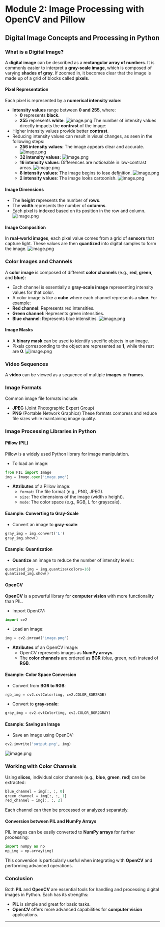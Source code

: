 

# Module 2: Image Processing with OpenCV and Pillow
## Digital Image Concepts and Processing in Python
### What is a Digital Image?
A **digital image** can be described as a **rectangular array of numbers**. It is commonly easier to interpret a **gray-scale image**, which is composed of varying **shades of gray**. If zoomed in, it becomes clear that the image is made up of a grid of blocks called **pixels**.
#### Pixel Representation
Each pixel is represented by a **numerical intensity value**:
- **Intensity values** range between **0 and 255**, where:
	- **0** represents **black**.
	- **255** represents **white**.
![image.png](https://prod-files-secure.s3.us-west-2.amazonaws.com/03e82b26-cccb-4906-bb56-adabcbdc0655/fa1bb4aa-313a-44c2-a7b3-7fa4a8432b08/image.png?X-Amz-Algorithm=AWS4-HMAC-SHA256&X-Amz-Content-Sha256=UNSIGNED-PAYLOAD&X-Amz-Credential=ASIAZI2LB46674BKVQ24%2F20250130%2Fus-west-2%2Fs3%2Faws4_request&X-Amz-Date=20250130T122856Z&X-Amz-Expires=3600&X-Amz-Security-Token=IQoJb3JpZ2luX2VjEJ3%2F%2F%2F%2F%2F%2F%2F%2F%2F%2FwEaCXVzLXdlc3QtMiJHMEUCIQD6patdpqyGjBw45AP7adwaz2aX5spJ71agHzObkW64%2FgIgRMTTEbMlNbGutBkdzXv2mjurjPj%2FQXkQswnA5NKiSNsqiAQIpv%2F%2F%2F%2F%2F%2F%2F%2F%2F%2FARAAGgw2Mzc0MjMxODM4MDUiDPbHM8uq%2F69SYMQ1tircA2XUbTJMj8r08KdunQreu0P2Oj8gBq8%2FSebFMWkvx1F6VDBhMwkLmw%2BGbI8Q6sMXYgspl1eRpaaleFm3WFfoHu5xeZPCFXzH540dH4ntrI1rGg8prXdGVBhVVhqmsWw5sTdlK0W%2Bc2m4iXm8iQdUPO2X7qZoS2PArdH0HZfMqFmdpvAtfgbuNy8JknM3P8%2F3DMgIDV8abSEVet8aRH81BlJCHCunoT6%2BI9a%2BpW9Az4SD%2BIqwbo9r4zGIEiRHddXugjCcGqessB8PJehzTj%2B%2F5MQUgSHZ32qEDXq1S7N0WEkwnjJFzuUK9W619M7nhoKGAwGaxmQeY1BGlPJUXq43owmoZmkFuxf8P532b%2FWbyMFolN0tLK8zVvKa%2B%2BJdtxd9eQU61Sm6Yr6%2BRavbPz9ybx3vAXzXG7FfMKr4C6Y1MBrxA%2Fn40xDdSFzTXZPGlXmqdlwz%2FAGg5%2FTecd5QW4hsWnj86kXoFuPK6Ze%2FLvREf22f8IO9Ai0Tdkm4VOuDN8kYrWD5BGevpJ%2Ff7brkG%2B7u7HAN%2BcSFgaowxIgA%2Fn3XuDIXPkutiNlIt5VV7thKxjSd5zOGxaRzJsgvUC%2B%2Ff1CQy3jQ8YuxmZ4cJoz8rgcMALWjbAZRFNEIovFCrNDwMLXe7bwGOqUBwGuIhcqyNmGvLCxi%2Fr9s046oq1wbe8n6THVjAdpNIW7qNJvd5Bb4kqXaUy%2FTRnVX3wtxZu2w7T%2FiQnUuNLXCxB88YC4Pwu2LLUdBuvloaTfIeMm3lUEJJymRapapGvijcwM5iTFjV2afWZqHoCz%2FowXwo%2B6lJ9uoHwMVHy7sGOxmVTaw%2FescVhs7j2ZrQgkJBfzj%2B84PHPHxqW7AIZMPE%2FbUflOa&X-Amz-Signature=4f7326ec23343754f80559a7a8d5a7f93818cf8f587af0752b96376b476b9eae&X-Amz-SignedHeaders=host&x-id=GetObject)
The number of intensity values directly impacts the **contrast** of the image:
- Higher intensity values provide better **contrast**.
- Reducing intensity values can result in visual changes, as seen in the following steps:
	- **256 intensity values**: The image appears clear and accurate.
![image.png](https://prod-files-secure.s3.us-west-2.amazonaws.com/03e82b26-cccb-4906-bb56-adabcbdc0655/0de7dfb4-99dc-4b87-8932-5165b3c3b775/image.png?X-Amz-Algorithm=AWS4-HMAC-SHA256&X-Amz-Content-Sha256=UNSIGNED-PAYLOAD&X-Amz-Credential=ASIAZI2LB4666B4IAJQI%2F20250130%2Fus-west-2%2Fs3%2Faws4_request&X-Amz-Date=20250130T122857Z&X-Amz-Expires=3600&X-Amz-Security-Token=IQoJb3JpZ2luX2VjEJ3%2F%2F%2F%2F%2F%2F%2F%2F%2F%2FwEaCXVzLXdlc3QtMiJIMEYCIQDou4ELozs7JRnIFINXwuxihrk3t5Rf0RbeUtqcGBW%2FxgIhAJIVJhjJhv%2BixA3m9HF37XoXait1TMi6NkX2KbxSi8JAKogECKb%2F%2F%2F%2F%2F%2F%2F%2F%2F%2FwEQABoMNjM3NDIzMTgzODA1IgzyG%2B6VTfZsJPFuV6oq3AOpSGseUHU%2BnRgCDKFv3GuXblY76RofSeGLJJ7Kmu%2FK8VZD4GjzAWBVgF2Mg0mh5AFQcT4PWvRQU633dDQKoNJXcqQEJLp9%2B11ELj4ytZDtIlek7L4RoO4%2FeqzjL2PN%2F66nO%2FhCPryFyamAd6Av7tZllUENhA6uVn6R2FO19SFcY3sAABLwNFJPxxWkXOKIoFnNYAcc01XB5e8Qu9nHCx%2FiEs%2BTd6kJ6IHs0kD%2BbV9ctlf5yL%2Fhp5z6K6uHPUm66jCjmcktD8IMDdrlNYSP%2F5%2FRGCF7WbZsrgkhwqKIxQJfUOKR69BBvvTshpMJVC2x0ULwyni68OH%2BGo56FVjxiORiQNA7apRT9R9SXCwGVFJR4QDomPKaNcqu8K87bPGY%2F0R9qQOJ%2FoX4mY9g37%2F5KtI0Gd9WFj3IDy6TIigbdDYJdCSdcBV%2Blmn2bqTQmXDGaARscg5PSRvmw%2Fhz7R9OMwxKZUhZpgqdgLAdVo6B6eQA0TlEAVOsPBPpvPnmFpXiFAynFI1%2BjOkm26UHODGrffjuPB5EfbzVliXtR0NU4Slp9%2BOYXb568nuWbX75pEmuLJ5e%2FfhfFbQT9wWLBAafpEIUxN0GUwkLBU5DXFRnWQMtOl1%2FpcSy%2BbPuQU0dZTDf3u28BjqkAecKsolJs72BQj2vWc34uH%2B6AL%2FPKqZJ4tBSIZ2nB7VyKjwQ24C3lV5MF8jNqXppbjjxOcDlC0DoKftsoSfFwvJkAttl0%2FQfaa3ORltbnbwE6p8mXtMOBaCwa3aYGOq3ebmbboDljTyfRy6zuHlMt1WWaw5%2BGq4RIjZzl9OMeD8j9JXoLnbTjvAYv1F6M0l%2B6q9LWLY0hh44rJsNNF6Y4HZB4g7X&X-Amz-Signature=3d17131c8d99c4711262b4622f668a500df922e6af6283f6afca154b2ed2f9e6&X-Amz-SignedHeaders=host&x-id=GetObject)
	- **32 intensity values:**
![image.png](https://prod-files-secure.s3.us-west-2.amazonaws.com/03e82b26-cccb-4906-bb56-adabcbdc0655/7eb81f08-b190-4c5a-ba2b-2a498a15b2c4/image.png?X-Amz-Algorithm=AWS4-HMAC-SHA256&X-Amz-Content-Sha256=UNSIGNED-PAYLOAD&X-Amz-Credential=ASIAZI2LB4666B4IAJQI%2F20250130%2Fus-west-2%2Fs3%2Faws4_request&X-Amz-Date=20250130T122857Z&X-Amz-Expires=3600&X-Amz-Security-Token=IQoJb3JpZ2luX2VjEJ3%2F%2F%2F%2F%2F%2F%2F%2F%2F%2FwEaCXVzLXdlc3QtMiJIMEYCIQDou4ELozs7JRnIFINXwuxihrk3t5Rf0RbeUtqcGBW%2FxgIhAJIVJhjJhv%2BixA3m9HF37XoXait1TMi6NkX2KbxSi8JAKogECKb%2F%2F%2F%2F%2F%2F%2F%2F%2F%2FwEQABoMNjM3NDIzMTgzODA1IgzyG%2B6VTfZsJPFuV6oq3AOpSGseUHU%2BnRgCDKFv3GuXblY76RofSeGLJJ7Kmu%2FK8VZD4GjzAWBVgF2Mg0mh5AFQcT4PWvRQU633dDQKoNJXcqQEJLp9%2B11ELj4ytZDtIlek7L4RoO4%2FeqzjL2PN%2F66nO%2FhCPryFyamAd6Av7tZllUENhA6uVn6R2FO19SFcY3sAABLwNFJPxxWkXOKIoFnNYAcc01XB5e8Qu9nHCx%2FiEs%2BTd6kJ6IHs0kD%2BbV9ctlf5yL%2Fhp5z6K6uHPUm66jCjmcktD8IMDdrlNYSP%2F5%2FRGCF7WbZsrgkhwqKIxQJfUOKR69BBvvTshpMJVC2x0ULwyni68OH%2BGo56FVjxiORiQNA7apRT9R9SXCwGVFJR4QDomPKaNcqu8K87bPGY%2F0R9qQOJ%2FoX4mY9g37%2F5KtI0Gd9WFj3IDy6TIigbdDYJdCSdcBV%2Blmn2bqTQmXDGaARscg5PSRvmw%2Fhz7R9OMwxKZUhZpgqdgLAdVo6B6eQA0TlEAVOsPBPpvPnmFpXiFAynFI1%2BjOkm26UHODGrffjuPB5EfbzVliXtR0NU4Slp9%2BOYXb568nuWbX75pEmuLJ5e%2FfhfFbQT9wWLBAafpEIUxN0GUwkLBU5DXFRnWQMtOl1%2FpcSy%2BbPuQU0dZTDf3u28BjqkAecKsolJs72BQj2vWc34uH%2B6AL%2FPKqZJ4tBSIZ2nB7VyKjwQ24C3lV5MF8jNqXppbjjxOcDlC0DoKftsoSfFwvJkAttl0%2FQfaa3ORltbnbwE6p8mXtMOBaCwa3aYGOq3ebmbboDljTyfRy6zuHlMt1WWaw5%2BGq4RIjZzl9OMeD8j9JXoLnbTjvAYv1F6M0l%2B6q9LWLY0hh44rJsNNF6Y4HZB4g7X&X-Amz-Signature=3eb7b950428f8afaa37c26b46884990d51c288b1a738ae9266ce2eb3a59d1abb&X-Amz-SignedHeaders=host&x-id=GetObject)
	- **16 intensity values**: Differences are noticeable in low-contrast areas.
![image.png](https://prod-files-secure.s3.us-west-2.amazonaws.com/03e82b26-cccb-4906-bb56-adabcbdc0655/6bf56d44-9a14-4b7b-98c2-1f00b8630f0c/image.png?X-Amz-Algorithm=AWS4-HMAC-SHA256&X-Amz-Content-Sha256=UNSIGNED-PAYLOAD&X-Amz-Credential=ASIAZI2LB4666B4IAJQI%2F20250130%2Fus-west-2%2Fs3%2Faws4_request&X-Amz-Date=20250130T122857Z&X-Amz-Expires=3600&X-Amz-Security-Token=IQoJb3JpZ2luX2VjEJ3%2F%2F%2F%2F%2F%2F%2F%2F%2F%2FwEaCXVzLXdlc3QtMiJIMEYCIQDou4ELozs7JRnIFINXwuxihrk3t5Rf0RbeUtqcGBW%2FxgIhAJIVJhjJhv%2BixA3m9HF37XoXait1TMi6NkX2KbxSi8JAKogECKb%2F%2F%2F%2F%2F%2F%2F%2F%2F%2FwEQABoMNjM3NDIzMTgzODA1IgzyG%2B6VTfZsJPFuV6oq3AOpSGseUHU%2BnRgCDKFv3GuXblY76RofSeGLJJ7Kmu%2FK8VZD4GjzAWBVgF2Mg0mh5AFQcT4PWvRQU633dDQKoNJXcqQEJLp9%2B11ELj4ytZDtIlek7L4RoO4%2FeqzjL2PN%2F66nO%2FhCPryFyamAd6Av7tZllUENhA6uVn6R2FO19SFcY3sAABLwNFJPxxWkXOKIoFnNYAcc01XB5e8Qu9nHCx%2FiEs%2BTd6kJ6IHs0kD%2BbV9ctlf5yL%2Fhp5z6K6uHPUm66jCjmcktD8IMDdrlNYSP%2F5%2FRGCF7WbZsrgkhwqKIxQJfUOKR69BBvvTshpMJVC2x0ULwyni68OH%2BGo56FVjxiORiQNA7apRT9R9SXCwGVFJR4QDomPKaNcqu8K87bPGY%2F0R9qQOJ%2FoX4mY9g37%2F5KtI0Gd9WFj3IDy6TIigbdDYJdCSdcBV%2Blmn2bqTQmXDGaARscg5PSRvmw%2Fhz7R9OMwxKZUhZpgqdgLAdVo6B6eQA0TlEAVOsPBPpvPnmFpXiFAynFI1%2BjOkm26UHODGrffjuPB5EfbzVliXtR0NU4Slp9%2BOYXb568nuWbX75pEmuLJ5e%2FfhfFbQT9wWLBAafpEIUxN0GUwkLBU5DXFRnWQMtOl1%2FpcSy%2BbPuQU0dZTDf3u28BjqkAecKsolJs72BQj2vWc34uH%2B6AL%2FPKqZJ4tBSIZ2nB7VyKjwQ24C3lV5MF8jNqXppbjjxOcDlC0DoKftsoSfFwvJkAttl0%2FQfaa3ORltbnbwE6p8mXtMOBaCwa3aYGOq3ebmbboDljTyfRy6zuHlMt1WWaw5%2BGq4RIjZzl9OMeD8j9JXoLnbTjvAYv1F6M0l%2B6q9LWLY0hh44rJsNNF6Y4HZB4g7X&X-Amz-Signature=db4a0da0ded59b94c4c2ad667874f56bf1d37a016f15351a3b6a2b39f667a188&X-Amz-SignedHeaders=host&x-id=GetObject)
	- **8 intensity values**: The image begins to lose definition.
![image.png](https://prod-files-secure.s3.us-west-2.amazonaws.com/03e82b26-cccb-4906-bb56-adabcbdc0655/cca05878-ca1a-43e0-8bec-1d146756f9ae/image.png?X-Amz-Algorithm=AWS4-HMAC-SHA256&X-Amz-Content-Sha256=UNSIGNED-PAYLOAD&X-Amz-Credential=ASIAZI2LB4666B4IAJQI%2F20250130%2Fus-west-2%2Fs3%2Faws4_request&X-Amz-Date=20250130T122857Z&X-Amz-Expires=3600&X-Amz-Security-Token=IQoJb3JpZ2luX2VjEJ3%2F%2F%2F%2F%2F%2F%2F%2F%2F%2FwEaCXVzLXdlc3QtMiJIMEYCIQDou4ELozs7JRnIFINXwuxihrk3t5Rf0RbeUtqcGBW%2FxgIhAJIVJhjJhv%2BixA3m9HF37XoXait1TMi6NkX2KbxSi8JAKogECKb%2F%2F%2F%2F%2F%2F%2F%2F%2F%2FwEQABoMNjM3NDIzMTgzODA1IgzyG%2B6VTfZsJPFuV6oq3AOpSGseUHU%2BnRgCDKFv3GuXblY76RofSeGLJJ7Kmu%2FK8VZD4GjzAWBVgF2Mg0mh5AFQcT4PWvRQU633dDQKoNJXcqQEJLp9%2B11ELj4ytZDtIlek7L4RoO4%2FeqzjL2PN%2F66nO%2FhCPryFyamAd6Av7tZllUENhA6uVn6R2FO19SFcY3sAABLwNFJPxxWkXOKIoFnNYAcc01XB5e8Qu9nHCx%2FiEs%2BTd6kJ6IHs0kD%2BbV9ctlf5yL%2Fhp5z6K6uHPUm66jCjmcktD8IMDdrlNYSP%2F5%2FRGCF7WbZsrgkhwqKIxQJfUOKR69BBvvTshpMJVC2x0ULwyni68OH%2BGo56FVjxiORiQNA7apRT9R9SXCwGVFJR4QDomPKaNcqu8K87bPGY%2F0R9qQOJ%2FoX4mY9g37%2F5KtI0Gd9WFj3IDy6TIigbdDYJdCSdcBV%2Blmn2bqTQmXDGaARscg5PSRvmw%2Fhz7R9OMwxKZUhZpgqdgLAdVo6B6eQA0TlEAVOsPBPpvPnmFpXiFAynFI1%2BjOkm26UHODGrffjuPB5EfbzVliXtR0NU4Slp9%2BOYXb568nuWbX75pEmuLJ5e%2FfhfFbQT9wWLBAafpEIUxN0GUwkLBU5DXFRnWQMtOl1%2FpcSy%2BbPuQU0dZTDf3u28BjqkAecKsolJs72BQj2vWc34uH%2B6AL%2FPKqZJ4tBSIZ2nB7VyKjwQ24C3lV5MF8jNqXppbjjxOcDlC0DoKftsoSfFwvJkAttl0%2FQfaa3ORltbnbwE6p8mXtMOBaCwa3aYGOq3ebmbboDljTyfRy6zuHlMt1WWaw5%2BGq4RIjZzl9OMeD8j9JXoLnbTjvAYv1F6M0l%2B6q9LWLY0hh44rJsNNF6Y4HZB4g7X&X-Amz-Signature=00aba9373286c93aba81fbaf6028c25afbcfec48d9d875af688ef8e4230fd58e&X-Amz-SignedHeaders=host&x-id=GetObject)
	- **2 intensity values**: The image looks cartoonish.
![image.png](https://prod-files-secure.s3.us-west-2.amazonaws.com/03e82b26-cccb-4906-bb56-adabcbdc0655/12da64d7-6b97-44e0-bc2c-52b9c47ce212/image.png?X-Amz-Algorithm=AWS4-HMAC-SHA256&X-Amz-Content-Sha256=UNSIGNED-PAYLOAD&X-Amz-Credential=ASIAZI2LB4666B4IAJQI%2F20250130%2Fus-west-2%2Fs3%2Faws4_request&X-Amz-Date=20250130T122857Z&X-Amz-Expires=3600&X-Amz-Security-Token=IQoJb3JpZ2luX2VjEJ3%2F%2F%2F%2F%2F%2F%2F%2F%2F%2FwEaCXVzLXdlc3QtMiJIMEYCIQDou4ELozs7JRnIFINXwuxihrk3t5Rf0RbeUtqcGBW%2FxgIhAJIVJhjJhv%2BixA3m9HF37XoXait1TMi6NkX2KbxSi8JAKogECKb%2F%2F%2F%2F%2F%2F%2F%2F%2F%2FwEQABoMNjM3NDIzMTgzODA1IgzyG%2B6VTfZsJPFuV6oq3AOpSGseUHU%2BnRgCDKFv3GuXblY76RofSeGLJJ7Kmu%2FK8VZD4GjzAWBVgF2Mg0mh5AFQcT4PWvRQU633dDQKoNJXcqQEJLp9%2B11ELj4ytZDtIlek7L4RoO4%2FeqzjL2PN%2F66nO%2FhCPryFyamAd6Av7tZllUENhA6uVn6R2FO19SFcY3sAABLwNFJPxxWkXOKIoFnNYAcc01XB5e8Qu9nHCx%2FiEs%2BTd6kJ6IHs0kD%2BbV9ctlf5yL%2Fhp5z6K6uHPUm66jCjmcktD8IMDdrlNYSP%2F5%2FRGCF7WbZsrgkhwqKIxQJfUOKR69BBvvTshpMJVC2x0ULwyni68OH%2BGo56FVjxiORiQNA7apRT9R9SXCwGVFJR4QDomPKaNcqu8K87bPGY%2F0R9qQOJ%2FoX4mY9g37%2F5KtI0Gd9WFj3IDy6TIigbdDYJdCSdcBV%2Blmn2bqTQmXDGaARscg5PSRvmw%2Fhz7R9OMwxKZUhZpgqdgLAdVo6B6eQA0TlEAVOsPBPpvPnmFpXiFAynFI1%2BjOkm26UHODGrffjuPB5EfbzVliXtR0NU4Slp9%2BOYXb568nuWbX75pEmuLJ5e%2FfhfFbQT9wWLBAafpEIUxN0GUwkLBU5DXFRnWQMtOl1%2FpcSy%2BbPuQU0dZTDf3u28BjqkAecKsolJs72BQj2vWc34uH%2B6AL%2FPKqZJ4tBSIZ2nB7VyKjwQ24C3lV5MF8jNqXppbjjxOcDlC0DoKftsoSfFwvJkAttl0%2FQfaa3ORltbnbwE6p8mXtMOBaCwa3aYGOq3ebmbboDljTyfRy6zuHlMt1WWaw5%2BGq4RIjZzl9OMeD8j9JXoLnbTjvAYv1F6M0l%2B6q9LWLY0hh44rJsNNF6Y4HZB4g7X&X-Amz-Signature=b6ce3db3c23b09977e3e6a7913da64532c7af2837fc216d0dcfc3b0ed90370b2&X-Amz-SignedHeaders=host&x-id=GetObject)
#### Image Dimensions
- The **height** represents the number of **rows**.
- The **width** represents the number of **columns**.
- Each pixel is indexed based on its position in the row and column.
![image.png](https://prod-files-secure.s3.us-west-2.amazonaws.com/03e82b26-cccb-4906-bb56-adabcbdc0655/ff056335-e79e-4491-b508-30cd45b6c194/image.png?X-Amz-Algorithm=AWS4-HMAC-SHA256&X-Amz-Content-Sha256=UNSIGNED-PAYLOAD&X-Amz-Credential=ASIAZI2LB46674BKVQ24%2F20250130%2Fus-west-2%2Fs3%2Faws4_request&X-Amz-Date=20250130T122856Z&X-Amz-Expires=3600&X-Amz-Security-Token=IQoJb3JpZ2luX2VjEJ3%2F%2F%2F%2F%2F%2F%2F%2F%2F%2FwEaCXVzLXdlc3QtMiJHMEUCIQD6patdpqyGjBw45AP7adwaz2aX5spJ71agHzObkW64%2FgIgRMTTEbMlNbGutBkdzXv2mjurjPj%2FQXkQswnA5NKiSNsqiAQIpv%2F%2F%2F%2F%2F%2F%2F%2F%2F%2FARAAGgw2Mzc0MjMxODM4MDUiDPbHM8uq%2F69SYMQ1tircA2XUbTJMj8r08KdunQreu0P2Oj8gBq8%2FSebFMWkvx1F6VDBhMwkLmw%2BGbI8Q6sMXYgspl1eRpaaleFm3WFfoHu5xeZPCFXzH540dH4ntrI1rGg8prXdGVBhVVhqmsWw5sTdlK0W%2Bc2m4iXm8iQdUPO2X7qZoS2PArdH0HZfMqFmdpvAtfgbuNy8JknM3P8%2F3DMgIDV8abSEVet8aRH81BlJCHCunoT6%2BI9a%2BpW9Az4SD%2BIqwbo9r4zGIEiRHddXugjCcGqessB8PJehzTj%2B%2F5MQUgSHZ32qEDXq1S7N0WEkwnjJFzuUK9W619M7nhoKGAwGaxmQeY1BGlPJUXq43owmoZmkFuxf8P532b%2FWbyMFolN0tLK8zVvKa%2B%2BJdtxd9eQU61Sm6Yr6%2BRavbPz9ybx3vAXzXG7FfMKr4C6Y1MBrxA%2Fn40xDdSFzTXZPGlXmqdlwz%2FAGg5%2FTecd5QW4hsWnj86kXoFuPK6Ze%2FLvREf22f8IO9Ai0Tdkm4VOuDN8kYrWD5BGevpJ%2Ff7brkG%2B7u7HAN%2BcSFgaowxIgA%2Fn3XuDIXPkutiNlIt5VV7thKxjSd5zOGxaRzJsgvUC%2B%2Ff1CQy3jQ8YuxmZ4cJoz8rgcMALWjbAZRFNEIovFCrNDwMLXe7bwGOqUBwGuIhcqyNmGvLCxi%2Fr9s046oq1wbe8n6THVjAdpNIW7qNJvd5Bb4kqXaUy%2FTRnVX3wtxZu2w7T%2FiQnUuNLXCxB88YC4Pwu2LLUdBuvloaTfIeMm3lUEJJymRapapGvijcwM5iTFjV2afWZqHoCz%2FowXwo%2B6lJ9uoHwMVHy7sGOxmVTaw%2FescVhs7j2ZrQgkJBfzj%2B84PHPHxqW7AIZMPE%2FbUflOa&X-Amz-Signature=4453d0ace7742b3edc1f0261e7a744fccffe0069bfded4238bddecd41768d267&X-Amz-SignedHeaders=host&x-id=GetObject)
#### Image Composition
In **real-world images**, each pixel value comes from a grid of **sensors** that capture light. These values are then **quantized** into digital samples to form the image.
![image.png](https://prod-files-secure.s3.us-west-2.amazonaws.com/03e82b26-cccb-4906-bb56-adabcbdc0655/0c721ea0-409b-4d32-b630-a00d6f170d18/image.png?X-Amz-Algorithm=AWS4-HMAC-SHA256&X-Amz-Content-Sha256=UNSIGNED-PAYLOAD&X-Amz-Credential=ASIAZI2LB46674BKVQ24%2F20250130%2Fus-west-2%2Fs3%2Faws4_request&X-Amz-Date=20250130T122856Z&X-Amz-Expires=3600&X-Amz-Security-Token=IQoJb3JpZ2luX2VjEJ3%2F%2F%2F%2F%2F%2F%2F%2F%2F%2FwEaCXVzLXdlc3QtMiJHMEUCIQD6patdpqyGjBw45AP7adwaz2aX5spJ71agHzObkW64%2FgIgRMTTEbMlNbGutBkdzXv2mjurjPj%2FQXkQswnA5NKiSNsqiAQIpv%2F%2F%2F%2F%2F%2F%2F%2F%2F%2FARAAGgw2Mzc0MjMxODM4MDUiDPbHM8uq%2F69SYMQ1tircA2XUbTJMj8r08KdunQreu0P2Oj8gBq8%2FSebFMWkvx1F6VDBhMwkLmw%2BGbI8Q6sMXYgspl1eRpaaleFm3WFfoHu5xeZPCFXzH540dH4ntrI1rGg8prXdGVBhVVhqmsWw5sTdlK0W%2Bc2m4iXm8iQdUPO2X7qZoS2PArdH0HZfMqFmdpvAtfgbuNy8JknM3P8%2F3DMgIDV8abSEVet8aRH81BlJCHCunoT6%2BI9a%2BpW9Az4SD%2BIqwbo9r4zGIEiRHddXugjCcGqessB8PJehzTj%2B%2F5MQUgSHZ32qEDXq1S7N0WEkwnjJFzuUK9W619M7nhoKGAwGaxmQeY1BGlPJUXq43owmoZmkFuxf8P532b%2FWbyMFolN0tLK8zVvKa%2B%2BJdtxd9eQU61Sm6Yr6%2BRavbPz9ybx3vAXzXG7FfMKr4C6Y1MBrxA%2Fn40xDdSFzTXZPGlXmqdlwz%2FAGg5%2FTecd5QW4hsWnj86kXoFuPK6Ze%2FLvREf22f8IO9Ai0Tdkm4VOuDN8kYrWD5BGevpJ%2Ff7brkG%2B7u7HAN%2BcSFgaowxIgA%2Fn3XuDIXPkutiNlIt5VV7thKxjSd5zOGxaRzJsgvUC%2B%2Ff1CQy3jQ8YuxmZ4cJoz8rgcMALWjbAZRFNEIovFCrNDwMLXe7bwGOqUBwGuIhcqyNmGvLCxi%2Fr9s046oq1wbe8n6THVjAdpNIW7qNJvd5Bb4kqXaUy%2FTRnVX3wtxZu2w7T%2FiQnUuNLXCxB88YC4Pwu2LLUdBuvloaTfIeMm3lUEJJymRapapGvijcwM5iTFjV2afWZqHoCz%2FowXwo%2B6lJ9uoHwMVHy7sGOxmVTaw%2FescVhs7j2ZrQgkJBfzj%2B84PHPHxqW7AIZMPE%2FbUflOa&X-Amz-Signature=3ea5b71ec137addb68c5afe336b0bc55ea8d2780701f5842dbcf007f425c2d1f&X-Amz-SignedHeaders=host&x-id=GetObject)
### Color Images and Channels
A **color image** is composed of different **color channels** (e.g., **red**, **green**, and **blue**):
- Each channel is essentially a **gray-scale image** representing intensity values for that color.
- A color image is like a **cube** where each channel represents a **slice**.
For example:
- **Red channel**: Represents red intensities.
- **Green channel**: Represents green intensities.
- **Blue channel**: Represents blue intensities.
![image.png](https://prod-files-secure.s3.us-west-2.amazonaws.com/03e82b26-cccb-4906-bb56-adabcbdc0655/c0cc17c9-842f-413f-82e8-f3f44278cf74/image.png?X-Amz-Algorithm=AWS4-HMAC-SHA256&X-Amz-Content-Sha256=UNSIGNED-PAYLOAD&X-Amz-Credential=ASIAZI2LB46674BKVQ24%2F20250130%2Fus-west-2%2Fs3%2Faws4_request&X-Amz-Date=20250130T122856Z&X-Amz-Expires=3600&X-Amz-Security-Token=IQoJb3JpZ2luX2VjEJ3%2F%2F%2F%2F%2F%2F%2F%2F%2F%2FwEaCXVzLXdlc3QtMiJHMEUCIQD6patdpqyGjBw45AP7adwaz2aX5spJ71agHzObkW64%2FgIgRMTTEbMlNbGutBkdzXv2mjurjPj%2FQXkQswnA5NKiSNsqiAQIpv%2F%2F%2F%2F%2F%2F%2F%2F%2F%2FARAAGgw2Mzc0MjMxODM4MDUiDPbHM8uq%2F69SYMQ1tircA2XUbTJMj8r08KdunQreu0P2Oj8gBq8%2FSebFMWkvx1F6VDBhMwkLmw%2BGbI8Q6sMXYgspl1eRpaaleFm3WFfoHu5xeZPCFXzH540dH4ntrI1rGg8prXdGVBhVVhqmsWw5sTdlK0W%2Bc2m4iXm8iQdUPO2X7qZoS2PArdH0HZfMqFmdpvAtfgbuNy8JknM3P8%2F3DMgIDV8abSEVet8aRH81BlJCHCunoT6%2BI9a%2BpW9Az4SD%2BIqwbo9r4zGIEiRHddXugjCcGqessB8PJehzTj%2B%2F5MQUgSHZ32qEDXq1S7N0WEkwnjJFzuUK9W619M7nhoKGAwGaxmQeY1BGlPJUXq43owmoZmkFuxf8P532b%2FWbyMFolN0tLK8zVvKa%2B%2BJdtxd9eQU61Sm6Yr6%2BRavbPz9ybx3vAXzXG7FfMKr4C6Y1MBrxA%2Fn40xDdSFzTXZPGlXmqdlwz%2FAGg5%2FTecd5QW4hsWnj86kXoFuPK6Ze%2FLvREf22f8IO9Ai0Tdkm4VOuDN8kYrWD5BGevpJ%2Ff7brkG%2B7u7HAN%2BcSFgaowxIgA%2Fn3XuDIXPkutiNlIt5VV7thKxjSd5zOGxaRzJsgvUC%2B%2Ff1CQy3jQ8YuxmZ4cJoz8rgcMALWjbAZRFNEIovFCrNDwMLXe7bwGOqUBwGuIhcqyNmGvLCxi%2Fr9s046oq1wbe8n6THVjAdpNIW7qNJvd5Bb4kqXaUy%2FTRnVX3wtxZu2w7T%2FiQnUuNLXCxB88YC4Pwu2LLUdBuvloaTfIeMm3lUEJJymRapapGvijcwM5iTFjV2afWZqHoCz%2FowXwo%2B6lJ9uoHwMVHy7sGOxmVTaw%2FescVhs7j2ZrQgkJBfzj%2B84PHPHxqW7AIZMPE%2FbUflOa&X-Amz-Signature=0f347be9ce8cf61491597491ed072b7bb2f8d022f4768d0ffe292972f0365a5c&X-Amz-SignedHeaders=host&x-id=GetObject)
#### Image Masks
- A **binary mask** can be used to identify specific objects in an image.
- Pixels corresponding to the object are represented as **1**, while the rest are **0**.
![image.png](https://prod-files-secure.s3.us-west-2.amazonaws.com/03e82b26-cccb-4906-bb56-adabcbdc0655/667eab4d-d19d-4618-81d0-663b6beb002c/image.png?X-Amz-Algorithm=AWS4-HMAC-SHA256&X-Amz-Content-Sha256=UNSIGNED-PAYLOAD&X-Amz-Credential=ASIAZI2LB46674BKVQ24%2F20250130%2Fus-west-2%2Fs3%2Faws4_request&X-Amz-Date=20250130T122856Z&X-Amz-Expires=3600&X-Amz-Security-Token=IQoJb3JpZ2luX2VjEJ3%2F%2F%2F%2F%2F%2F%2F%2F%2F%2FwEaCXVzLXdlc3QtMiJHMEUCIQD6patdpqyGjBw45AP7adwaz2aX5spJ71agHzObkW64%2FgIgRMTTEbMlNbGutBkdzXv2mjurjPj%2FQXkQswnA5NKiSNsqiAQIpv%2F%2F%2F%2F%2F%2F%2F%2F%2F%2FARAAGgw2Mzc0MjMxODM4MDUiDPbHM8uq%2F69SYMQ1tircA2XUbTJMj8r08KdunQreu0P2Oj8gBq8%2FSebFMWkvx1F6VDBhMwkLmw%2BGbI8Q6sMXYgspl1eRpaaleFm3WFfoHu5xeZPCFXzH540dH4ntrI1rGg8prXdGVBhVVhqmsWw5sTdlK0W%2Bc2m4iXm8iQdUPO2X7qZoS2PArdH0HZfMqFmdpvAtfgbuNy8JknM3P8%2F3DMgIDV8abSEVet8aRH81BlJCHCunoT6%2BI9a%2BpW9Az4SD%2BIqwbo9r4zGIEiRHddXugjCcGqessB8PJehzTj%2B%2F5MQUgSHZ32qEDXq1S7N0WEkwnjJFzuUK9W619M7nhoKGAwGaxmQeY1BGlPJUXq43owmoZmkFuxf8P532b%2FWbyMFolN0tLK8zVvKa%2B%2BJdtxd9eQU61Sm6Yr6%2BRavbPz9ybx3vAXzXG7FfMKr4C6Y1MBrxA%2Fn40xDdSFzTXZPGlXmqdlwz%2FAGg5%2FTecd5QW4hsWnj86kXoFuPK6Ze%2FLvREf22f8IO9Ai0Tdkm4VOuDN8kYrWD5BGevpJ%2Ff7brkG%2B7u7HAN%2BcSFgaowxIgA%2Fn3XuDIXPkutiNlIt5VV7thKxjSd5zOGxaRzJsgvUC%2B%2Ff1CQy3jQ8YuxmZ4cJoz8rgcMALWjbAZRFNEIovFCrNDwMLXe7bwGOqUBwGuIhcqyNmGvLCxi%2Fr9s046oq1wbe8n6THVjAdpNIW7qNJvd5Bb4kqXaUy%2FTRnVX3wtxZu2w7T%2FiQnUuNLXCxB88YC4Pwu2LLUdBuvloaTfIeMm3lUEJJymRapapGvijcwM5iTFjV2afWZqHoCz%2FowXwo%2B6lJ9uoHwMVHy7sGOxmVTaw%2FescVhs7j2ZrQgkJBfzj%2B84PHPHxqW7AIZMPE%2FbUflOa&X-Amz-Signature=92150364a2d8ccce4e2540fbbcc4df69f14e711d09e68c6de1565f43f571f406&X-Amz-SignedHeaders=host&x-id=GetObject)
### Video Sequences
A **video** can be viewed as a sequence of multiple **images** or **frames**.
### Image Formats
Common image file formats include:
- **JPEG** (Joint Photographic Expert Group)
- **PNG** (Portable Network Graphics)
These formats compress and reduce file sizes while maintaining image quality.
### Image Processing Libraries in Python
#### Pillow (PIL)
Pillow is a widely used Python library for image manipulation.
- To load an image:
```python
from PIL import Image
img = Image.open('image.png')
```
- **Attributes** of a Pillow image:
	- `format`: The file format (e.g., PNG, JPEG).
	- `size`: The dimensions of the image (width x height).
	- `mode`: The color space (e.g., RGB, L for grayscale).
#### Example: Converting to Gray-Scale
- Convert an image to **gray-scale**:
```python
gray_img = img.convert('L')
gray_img.show()
```
#### Example: Quantization
- **Quantize** an image to reduce the number of intensity levels:
```python
quantized_img = img.quantize(colors=16)
quantized_img.show()
```
#### OpenCV
**OpenCV** is a powerful library for **computer vision** with more functionality than PIL.
- Import OpenCV:
```python
import cv2
```
- Load an image:
```python
img = cv2.imread('image.png')
```
- **Attributes** of an OpenCV image:
	- OpenCV represents images as **NumPy arrays**.
	- The **color channels** are ordered as **BGR** (blue, green, red) instead of **RGB**.
#### Example: Color Space Conversion
- Convert from **BGR to RGB**:
```python
rgb_img = cv2.cvtColor(img, cv2.COLOR_BGR2RGB)
```
- Convert to **gray-scale**:
```python
gray_img = cv2.cvtColor(img, cv2.COLOR_BGR2GRAY)
```
#### Example: Saving an Image
- Save an image using OpenCV:
```python
cv2.imwrite('output.png', img)
```
![image.png](https://prod-files-secure.s3.us-west-2.amazonaws.com/03e82b26-cccb-4906-bb56-adabcbdc0655/25fcc977-54ea-484c-997e-9b6bd016f347/image.png?X-Amz-Algorithm=AWS4-HMAC-SHA256&X-Amz-Content-Sha256=UNSIGNED-PAYLOAD&X-Amz-Credential=ASIAZI2LB46674BKVQ24%2F20250130%2Fus-west-2%2Fs3%2Faws4_request&X-Amz-Date=20250130T122856Z&X-Amz-Expires=3600&X-Amz-Security-Token=IQoJb3JpZ2luX2VjEJ3%2F%2F%2F%2F%2F%2F%2F%2F%2F%2FwEaCXVzLXdlc3QtMiJHMEUCIQD6patdpqyGjBw45AP7adwaz2aX5spJ71agHzObkW64%2FgIgRMTTEbMlNbGutBkdzXv2mjurjPj%2FQXkQswnA5NKiSNsqiAQIpv%2F%2F%2F%2F%2F%2F%2F%2F%2F%2FARAAGgw2Mzc0MjMxODM4MDUiDPbHM8uq%2F69SYMQ1tircA2XUbTJMj8r08KdunQreu0P2Oj8gBq8%2FSebFMWkvx1F6VDBhMwkLmw%2BGbI8Q6sMXYgspl1eRpaaleFm3WFfoHu5xeZPCFXzH540dH4ntrI1rGg8prXdGVBhVVhqmsWw5sTdlK0W%2Bc2m4iXm8iQdUPO2X7qZoS2PArdH0HZfMqFmdpvAtfgbuNy8JknM3P8%2F3DMgIDV8abSEVet8aRH81BlJCHCunoT6%2BI9a%2BpW9Az4SD%2BIqwbo9r4zGIEiRHddXugjCcGqessB8PJehzTj%2B%2F5MQUgSHZ32qEDXq1S7N0WEkwnjJFzuUK9W619M7nhoKGAwGaxmQeY1BGlPJUXq43owmoZmkFuxf8P532b%2FWbyMFolN0tLK8zVvKa%2B%2BJdtxd9eQU61Sm6Yr6%2BRavbPz9ybx3vAXzXG7FfMKr4C6Y1MBrxA%2Fn40xDdSFzTXZPGlXmqdlwz%2FAGg5%2FTecd5QW4hsWnj86kXoFuPK6Ze%2FLvREf22f8IO9Ai0Tdkm4VOuDN8kYrWD5BGevpJ%2Ff7brkG%2B7u7HAN%2BcSFgaowxIgA%2Fn3XuDIXPkutiNlIt5VV7thKxjSd5zOGxaRzJsgvUC%2B%2Ff1CQy3jQ8YuxmZ4cJoz8rgcMALWjbAZRFNEIovFCrNDwMLXe7bwGOqUBwGuIhcqyNmGvLCxi%2Fr9s046oq1wbe8n6THVjAdpNIW7qNJvd5Bb4kqXaUy%2FTRnVX3wtxZu2w7T%2FiQnUuNLXCxB88YC4Pwu2LLUdBuvloaTfIeMm3lUEJJymRapapGvijcwM5iTFjV2afWZqHoCz%2FowXwo%2B6lJ9uoHwMVHy7sGOxmVTaw%2FescVhs7j2ZrQgkJBfzj%2B84PHPHxqW7AIZMPE%2FbUflOa&X-Amz-Signature=d1fa1af2963ec514125a15076cbfb82edf617f93272d500a85f6bff2f3213c61&X-Amz-SignedHeaders=host&x-id=GetObject)
### Working with Color Channels
Using **slices**, individual color channels (e.g., **blue**, **green**, **red**) can be extracted:
```python
blue_channel = img[:, :, 0]
green_channel = img[:, :, 1]
red_channel = img[:, :, 2]
```
Each channel can then be processed or analyzed separately.
#### Conversion between PIL and NumPy Arrays
PIL images can be easily converted to **NumPy arrays** for further processing:
```python
import numpy as np
np_img = np.array(img)
```
This conversion is particularly useful when integrating with **OpenCV** and performing advanced operations.
### Conclusion
Both **PIL** and **OpenCV** are essential tools for handling and processing digital images in Python. Each has its strengths:
- **PIL** is simple and great for basic tasks.
- **OpenCV** offers more advanced capabilities for **computer vision** applications.
___


